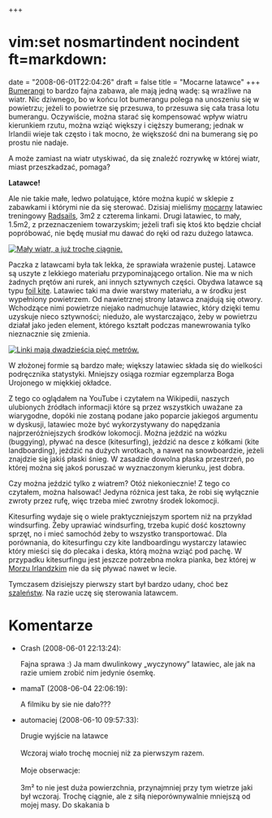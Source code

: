 +++
# vim:set nosmartindent nocindent ft=markdown:
date = "2008-06-01T22:04:26"
draft = false
title = "Mocarne latawce"
+++
[Bumerangi](http://automaciej.jogger.pl/2006/12/02/bumerang/) to bardzo fajna
zabawa, ale mają jedną wadę: są wrażliwe na wiatr. Nic dziwnego, bo w końcu
lot bumerangu polega na unoszeniu się w powietrzu; jeżeli to powietrze się
przesuwa, to przesuwa się cała trasa lotu bumerangu. Oczywiście, można starać
się kompensować wpływ wiatru kierunkiem rzutu, można wziąć większy i cięższy
bumerang; jednak w Irlandii wieje tak często i tak mocno, że większość dni na
bumerang się po prostu nie nadaje.

A może zamiast na wiatr utyskiwać, da się znaleźć rozrywkę w której wiatr,
miast przeszkadzać, pomaga?

**Latawce!**

Ale nie takie małe, ledwo polatujące, które można kupić w sklepie z zabawkami
i którymi nie da się sterować. Dzisiaj mieliśmy
[mocarny](http://en.wikipedia.org/wiki/Power_kite) latawiec treningowy
[Radsails](http://en.radsails.com/kites/radsails-basic/), 3m2 z czterema
linkami. Drugi latawiec, to mały, 1.5m2, z przeznaczeniem towarzyskim; jeżeli
trafi się ktoś kto będzie chciał popróbować, nie będę musiał mu dawać do ręki od
razu dużego latawca.

[![Mały wiatr, a już trochę ciągnie.](http://media.blizinski.pl/images/blog/kiting-1-440px.jpg)](http://media.blizinski.pl/images/blog/kiting-1.jpg)

Paczka z latawcami była tak lekka, że sprawiała wrażenie pustej. Latawce są
uszyte z lekkiego materiału przypominającego ortalion. Nie ma w nich żadnych
prętów ani rurek, ani innych sztywnych części. Obydwa latawce są typu [foil
kite](http://en.wikipedia.org/wiki/Foil_kite). Latawiec taki ma dwie warstwy
materiału, a w środku jest wypełniony powietrzem. Od nawietrznej strony latawca
znajdują się otwory. Wchodzące nimi powietrze niejako nadmuchuje latawiec, który
dzięki temu uzyskuje nieco sztywności; niedużo, ale wystarczająco, żeby
w powietrzu działał jako jeden element, którego kształt podczas manewrowania
tylko nieznacznie się zmienia.

[![Linki mają dwadzieścia pięć
metrów.](http://media.blizinski.pl/images/blog/kiting-2-440px.jpg)](http://media.blizinski.pl/images/blog/kiting-2.jpg)

W złożonej formie są bardzo małe; większy latawiec składa się do wielkości
podręcznika statystyki. Mniejszy osiąga rozmiar egzemplarza Boga Urojonego w
miękkiej okładce.

Z tego co oglądałem na YouTube i czytałem na Wikipedii, naszych ulubionych
źródłach informacji które są przez wszystkich uważane za wiarygodne, dopóki
nie zostaną podane jako poparcie jakiegoś argumentu w dyskusji, latawiec może
być wykorzystywany do napędzania najprzeróżniejszych środków lokomocji. Można
jeździć na wózku (buggying), pływać na desce (kitesurfing), jeździć na desce z
kółkami (kite landboarding), jeździć na dużych wrotkach, a nawet na
snowboardzie, jeżeli znajdzie się jakiś płaski śnieg. W zasadzie dowolna
płaska przestrzeń, po której można się jakoś poruszać w wyznaczonym kierunku,
jest dobra.

Czy można jeździć tylko z wiatrem? Otóż niekoniecznie! Z tego co czytałem,
można halsować! Jedyna różnica jest taka, że robi się wyłącznie zwroty przez
rufę, więc trzeba mieć zwrotny środek lokomocji.

Kitesurfing wydaje się o wiele praktyczniejszym sportem niż na przykład
windsurfing. Żeby uprawiać windsurfing, trzeba kupić dość kosztowny sprzęt, no
i mieć samochód żeby to wszystko transportować. Dla porównania, do
kitesurfingu czy kite landboardingu wystarczy latawiec który mieści się do
plecaka i deska, którą można wziąć pod pachę. W przypadku kitesurfingu jest
jeszcze potrzebna mokra pianka, bez której w [Morzu
Irlandzkim](http://pl.wikipedia.org/wiki/Morze_Irlandzkie) nie da się pływać
nawet w lecie.

Tymczasem dzisiejszy pierwszy start był bardzo udany, choć bez
[szaleństw](http://www.youtube.com/watch?v=pcOxBi8UTUs). Na razie uczę się
sterowania latawcem.

# Komentarze

* Crash (2008-06-01 22:13:24): <p>Fajna sprawa :) Ja mam dwulinkowy
  &#8222;wyczynowy&#8221; latawiec, ale jak na razie umiem zrobić nim jedynie
  ósemkę.</p>
* mamaT (2008-06-04 22:06:19): <p>A filmiku by sie nie dało???</p>
* automaciej (2008-06-10 09:57:33): <p>Drugie wyjście na latawce<br /><br
  />Wczoraj wiało trochę mocniej niż za pierwszym razem.<br /><br />Moje
  obserwacje:<br /><br />3m² to nie jest duża powierzchnia, przynajmniej przy
  tym wietrze jaki był wczoraj. Trochę ciągnie, ale z siłą nieporównywalnie
  mniejszą od mojej masy. Do skakania b
